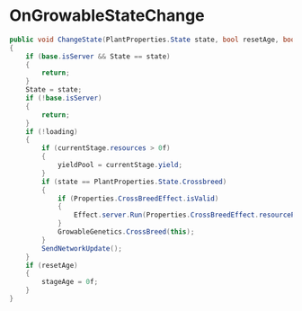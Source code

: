 <Badge type="danger" text="Carbon Compatible"/><Badge type="warning" text="Oxide Compatible"/>
# OnGrowableStateChange
```csharp
public void ChangeState(PlantProperties.State state, bool resetAge, bool loading = false)
{
	if (base.isServer && State == state)
	{
		return;
	}
	State = state;
	if (!base.isServer)
	{
		return;
	}
	if (!loading)
	{
		if (currentStage.resources > 0f)
		{
			yieldPool = currentStage.yield;
		}
		if (state == PlantProperties.State.Crossbreed)
		{
			if (Properties.CrossBreedEffect.isValid)
			{
				Effect.server.Run(Properties.CrossBreedEffect.resourcePath, base.transform.position, UnityEngine.Vector3.up);
			}
			GrowableGenetics.CrossBreed(this);
		}
		SendNetworkUpdate();
	}
	if (resetAge)
	{
		stageAge = 0f;
	}
}

```

